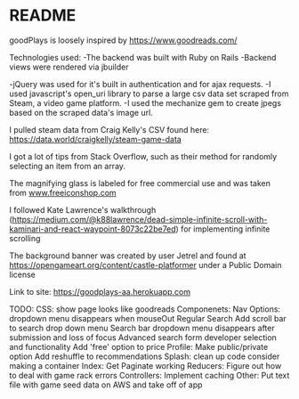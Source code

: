 # README

goodPlays is loosely inspired by https://www.goodreads.com/

Technologies used:
  -The backend was built with Ruby on Rails
  -Backend views were rendered via jbuilder
  
  -jQuery was used for it's built in authentication and for ajax requests.
  -I used javascript's open_uri library to parse a large csv data set scraped from Steam, a video game platform.
  -I used the mechanize gem to create jpegs based on the scraped data's image url.
  


I pulled steam data from Craig Kelly's CSV found here: https://data.world/craigkelly/steam-game-data

I got a lot of tips from Stack Overflow, such as their method for randomly selecting an item from an array.

The magnifying glass is labeled for free commercial use and was taken from www.freeiconshop.com

I followed Kate Lawrence's walkthrough (https://medium.com/@k88lawrence/dead-simple-infinite-scroll-with-kaminari-and-react-waypoint-8073c22be7ed) for implementing infinite scrolling 

The background banner was created by user Jetrel and found at https://opengameart.org/content/castle-platformer under a Public Domain license

Link to site: https://goodplays-aa.herokuapp.com

TODO:
  CSS:
    show page looks like goodreads
  Componenets:
    Nav Options:
      dropdown menu disappears when mouseOut
    Regular Search 
      Add scroll bar to search drop down menu
      Search bar dropdown menu disappears after submission and loss of focus 
    Advanced search form
      developer selection and functionality
      Add 'free' option to price
    Profile:
      Make public/private option
      Add reshuffle to recommendations
    Splash:
      clean up code
        consider making a container
    Index:
      Get Paginate working
  Reducers:
    Figure out how to deal with game rack errors
  Controllers:
    Implement caching
  Other:
    Put text file with game seed data on AWS and take off of app

